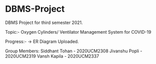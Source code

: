 # DBMS-Project
DBMS Project for third semester 2021.

Topic:- Oxygen Cylinders/ Ventilator Management System for COVID-19

Progress:-
-> ER Diagram Uploaded.


Group Members:
Siddhant Tohan - 2020UCM2308
Jivanshu Popli - 2020UCM2319
Vansh Kapila - 2020UCM2337
